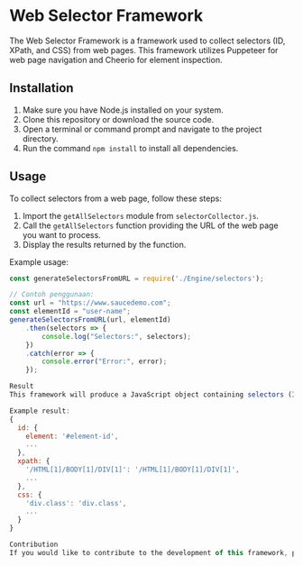 # Web Selector Framework

The Web Selector Framework is a framework used to collect selectors (ID, XPath, and CSS) from web pages. This framework utilizes Puppeteer for web page navigation and Cheerio for element inspection.

## Installation

1. Make sure you have Node.js installed on your system.
2. Clone this repository or download the source code.
3. Open a terminal or command prompt and navigate to the project directory.
4. Run the command `npm install` to install all dependencies.

## Usage

To collect selectors from a web page, follow these steps:

1. Import the `getAllSelectors` module from `selectorCollector.js`.
2. Call the `getAllSelectors` function providing the URL of the web page you want to process.
3. Display the results returned by the function.

Example usage:

```javascript
const generateSelectorsFromURL = require('./Engine/selectors');

// Contoh penggunaan:
const url = "https://www.saucedemo.com";
const elementId = "user-name";
generateSelectorsFromURL(url, elementId)
    .then(selectors => {
        console.log("Selectors:", selectors);
    })
    .catch(error => {
        console.error("Error:", error);
    });

Result
This framework will produce a JavaScript object containing selectors (ID, XPath, and CSS) of all elements on the web page you provide.

Example result:
{
  id: {
    element: '#element-id',
    ...
  },
  xpath: {
    '/HTML[1]/BODY[1]/DIV[1]': '/HTML[1]/BODY[1]/DIV[1]',
    ...
  },
  css: {
    'div.class': 'div.class',
    ...
  }
}

Contribution
If you would like to contribute to the development of this framework, please fork this repository, make the desired changes, and create a pull request to the main repository. We greatly appreciate contributions from various parties.
